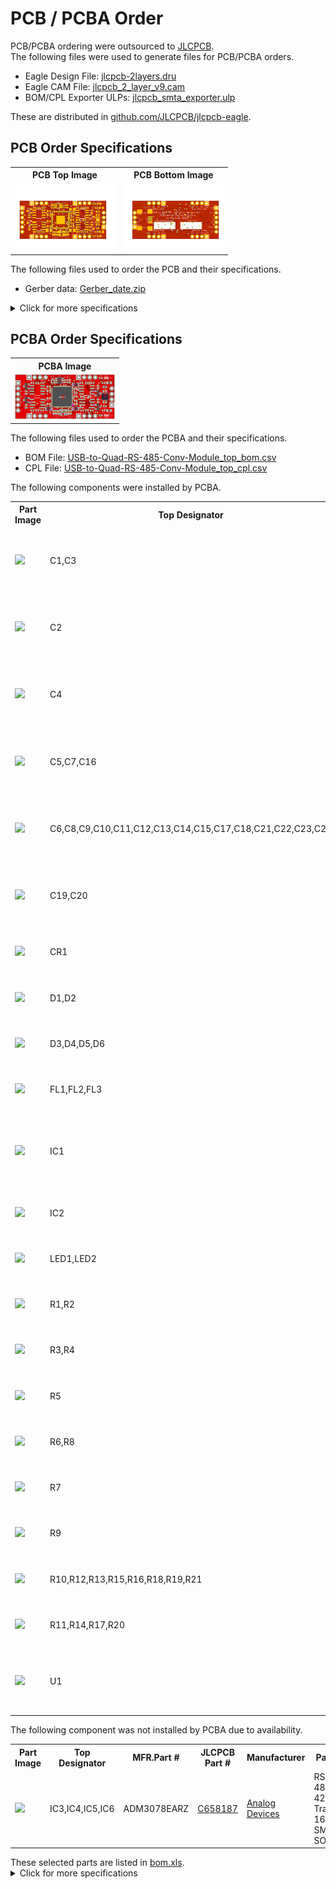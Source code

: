 <html lang="en">

<head>
	<meta charset="uft-8">
	<meta name="author" content="Masato Kubotera">
    <meta name="description" content="">
</head>

<body>
	<h1>PCB / PCBA Order</h1>
        <p>
            PCB/PCBA ordering were outsourced to <a href="https://jlcpcb.com/">JLCPCB</a>.<br>
            The following files were used to generate files for PCB/PCBA orders.
            <ul>
                <li>Eagle Design File:
                    <a href="https://github.com/JLCPCB/jlcpcb-eagle/blob/master/design%20rules/jlcpcb-2layers.dru">jlcpcb-2layers.dru</a>
                </li>
                <li>Eagle CAM File:
                    <a href="https://github.com/JLCPCB/jlcpcb-eagle/blob/master/cam/jlcpcb_2_layer_v9.cam">jlcpcb_2_layer_v9.cam</a>
                </li>
                <li>BOM/CPL Exporter ULPs:
                    <a href="https://github.com/JLCPCB/jlcpcb-eagle/blob/master/ulps/jlcpcb_smta_exporter.ulp">jlcpcb_smta_exporter.ulp</a>
                </li>
            </ul>
            These are distributed in <a href="https://github.com/JLCPCB/jlcpcb-eagle">github.com/JLCPCB/jlcpcb-eagle</a>.<br>
        </p>
    <h2>PCB Order Specifications</h2>
        <p>           
            <table>
                <tr>
                    <th>PCB Top Image</th>
                    <th>PCB Bottom Image</th>
                </tr>
                <tr>
                    <td><img src="../images/brd_top.png" width="160px"></td>
                    <td><img src="../images/brd_bottom.png" width="160px"></td>
                </tr>
            </table>
            The following  files used to order the PCB and their specifications. 
            <ul>
                <li>Gerber data: <a href="Gerber_date.zip">Gerber_date.zip</a></li>
            </ul>
            <details close>
                <summary>Click for more specifications</summary>
                <ul>                
                    <li>Base Material: FR-4</li>
                    <li>Layers: 2</li>
                    <li>Dimension: 45.72 mm* 20.32 mm</li>
                    <li>Product Type: Industrial/Consumer electronics</li>
                    <li>Different Design: 1</li>
                    <li>Delivery Format: Single PCB</li>
                    <li>PCB Thickness: 1.6</li>
                    <li>Impedance Control: no</li>
                    <li>PCB Color: Red</li>
                    <li>Silkscreen: White</li>
                    <li>Surface Finish: HASL(with lead)</li>
                    <li>Outer Copper Weight: 1 oz</li>
                    <li>Via Covering: Tented</li>
                    <li>Board Outline Tolerance: ±0.2mm(Regular)</li>
                    <li>Confirm Production file: No</li>                
                    <li>Remove Order Number: Yes</li>
                    <li>Deburring/Edge rounding: No</li>
                    <li>Flying Probe Test: Fully Test</li>
                    <li>Gold Fingers: No</li>
                    <li>Castellated Holes: No</li>
                    <li>4-Wire Kelvin Test: No</li>
                    <li>Paper between PCBs: No</li>
                    <li>Appearance Quality: IPC Class 2 Standard</li>
                    <li>Silkscreen Technology: Ink-jet/Screen Printing</li>
                    <li>Package Box: With JLCPCB logo</li>
                </ul>
            </details>
        </p>
    <h2>PCBA Order Specifications</h2>
        <p>
            <table>
                <tr><th>PCBA Image</th></tr>
                <tr><td><img src="pcba.png" width="160px"></td></tr>
            </table>
            The following files used to order the PCBA and their specifications.
            <ul>
                <li>BOM File: <a href="USB-to-Quad-RS-485-Conv-Module_top_bom.csv">USB-to-Quad-RS-485-Conv-Module_top_bom.csv</a></li>
                <li>CPL File: <a href="USB-to-Quad-RS-485-Conv-Module_top_cpl.csv">USB-to-Quad-RS-485-Conv-Module_top_cpl.csv</a></li>
            </ul>
            The following components were installed by PCBA.
            <table>
                <tr>
                    <th>Part Image</th>
                    <th>Top Designator</th>
                    <th>MFR.Part #</th>
                    <th>JLCPCB Part #</th>
                    <th>Manufacturer</th>
                    <th>Part Detail</th>
                </tr>
                <tr>
                    <td><img src="https://assets.lcsc.com/images/lcsc/900x900/20180914_YAGEO-CC0402JRX7R9BB103_C272878_front_10.jpg" width="100px"></td>
                    <td>C1,C3</td>
                    <td>CC0402JRX7R9BB103</td>
                    <td><a href="https://jlcpcb.com/partdetail/Yageo-CC0402JRX7R9BB103/C272878">C272878</a></td>
                    <td>YAGEO</td>
                    <td>Multilayer Ceramic Capacitor SMD 10nF 50V ±5% X7R 0402</td>
                </tr>
                <tr>
                    <td><img src="https://assets.lcsc.com/images/lcsc/900x900/20230102_YAGEO-CC0402KRX7R5BB105_C115046_front.jpg" width="100px"></td>
                    <td>C2</td>
                    <td>CC0402KRX7R5BB105</td>
                    <td><a href="https://jlcpcb.com/partdetail/Yageo-CC0402KRX7R5BB105/C115046">C115046</a></td>
                    <td>YAGEO</td>
                    <td>Multilayer Ceramic Capacitor SMD 1uF 6.3V ±10% X7R 0402</td>
                </tr>
                <tr>
                    <td><img src="https://assets.lcsc.com/images/lcsc/900x900/20230128_Murata-Electronics-GRM155Z71A225KE01D_C2997286_back.jpg" width="100px"></td>
                    <td>C4</td>
                    <td>GRM155Z71A225KE01D</td>
                    <td><a href="https://jlcpcb.com/partdetail/3468099-GRM155Z71A225KE01D/C2997286">C2997286</a></td>
                    <td>Murata Electronics</td>
                    <td>Multilayer Ceramic Capacitor SMD 2.2uF 10V ±10% X7R 0402</td>
                </tr>
                <tr>
                    <td><img src="https://assets.lcsc.com/images/lcsc/900x900/20230109_Kyocera-AVX-TAJR475K006RNJ_C308815_front.jpg" width="100px"></td>
                    <td>C5,C7,C16</td>
                    <td>TAJR475K006RNJ</td>
                    <td><a href="https://jlcpcb.com/partdetail/KyoceraAvx-TAJR475K006RNJ/C308815">C308815</a></td>
                    <td>Kyocera AVX</td>
                    <td>Tantalum Capacitor SMD 4.7uF 6.3V ±10% 7Ω@100kHz 0805</td>
                </tr>
                <tr>
                    <td><img src="https://assets.lcsc.com/images/lcsc/900x900/20230203_YAGEO-CC0402JRX7R7BB104_C541464_front.jpg" width="100px"></td>
                    <td>C6,C8,C9,C10,C11,C12,C13,C14,C15,C17,C18,C21,C22,C23,C24</td>
                    <td>CC0402JRX7R7BB104</td>
                    <td><a href="https://jlcpcb.com/partdetail/Yageo-CC0402JRX7R7BB104/C541464">C541464</a></td>
                    <td>YAGEO</td>
                    <td>Multilayer Ceramic Capacitor SMD 100nF 16V ±5% X7R 0402</td>
                </tr>
                <tr>
                    <td><img src="https://assets.lcsc.com/images/lcsc/900x900/20180914_YAGEO-CC0402GRNPO9BN300_C277479_front_10.jpg" width="100px"></td>
                    <td>C19,C20</td>
                    <td>CC0402GRNPO9BN300</td>
                    <td><a href="https://jlcpcb.com/partdetail/Yageo-CC0402GRNPO9BN300/C277479">C277479</a></td>
                    <td>YAGEO</td>
                    <td>Multilayer Ceramic Capacitor SMD 30pF 50V ±2% NP0 0402</td>
                </tr>
                <tr>
                    <td><img src="https://assets.lcsc.com/images/lcsc/900x900/20230125_TXC-Corp-7V12006001_C5203634_back.jpg" width="100px"></td>
                    <td>CR1</td>
                    <td>7V12006001</td>
                    <td><a href="https://jlcpcb.com/partdetail/TxcCorp-7V12006001/C5203634">C5203634</a></td>
                    <td>TXC Corp</td>
                    <td>Crystal 12Hz ±30ppm 12pF SMD 3225-4P</td>
                </tr>
                <tr>
                    <td><img src="https://assets.lcsc.com/images/lcsc/900x900/20180914_Littelfuse-PGB1010603MR_C142698_front.jpg" width="100px"></td>
                    <td>D1,D2</td>
                    <td>PGB1010603MR</td>
                    <td><a href="https://jlcpcb.com/partdetail/Littelfuse-PGB1010603MR/C142698">C142698</a></td>
                    <td><a href="https://m.littelfuse.com/products/polymer-esd-suppressors/pulseguard-esd-suppressors/pgb10603">Littelfuse</a></td>
                    <td>ESD Suppressor SMD 24V 0.06pF 0603</td>
                </tr>
                <tr>
                    <td><img src="https://assets.lcsc.com/images/lcsc/900x900/20230109_BOURNS-CDSOT23-SM712_C404012_front.jpg" width="100px"></td>
                    <td>D3,D4,D5,D6</td>
                    <td>CDSOT23-SM712</td>
                    <td><a href="https://jlcpcb.com/partdetail/Bourns-CDSOT23SM712/C404012">C404012</a></td>
                    <td><a href="https://www.bourns.com/products/diodes/diode-arrays/product/CDSOT23-SM712">BOURNS</a></td>
                    <td>TVS Diodes Array SMD 7V 400W SOT-23</td>
                </tr>
                <tr>
                    <td><img src="https://assets.lcsc.com/images/lcsc/900x900/20221231_Murata-Electronics-BLM15AX601SN1D_C76886_front.jpg" width="100px"></td>
                    <td>FL1,FL2,FL3</td>
                    <td>BLM15AX601SN1D</td>
                    <td><a href="https://jlcpcb.com/partdetail/MurataElectronics-BLM15AX601SN1D/C76886">C76886</a></td>
                    <td>Murata Electronics</td>
                    <td>Ferrite Bead SMD 600Ω ±25% 500mA 0402</td>
                </tr>
                <tr>
                    <td><img src="https://assets.lcsc.com/images/lcsc/900x900/20230129_FTDI-FT4232HQ-REEL_C2651882_back.jpg" width="100px"></td>
                    <td>IC1</td>
                    <td>FT4232HQ-REEL</td>
                    <td><a href="https://jlcpcb.com/partdetail/Ftdi-FT4232HQREEL/C2651882">C2651882</a></td>
                    <td><a href="https://ftdichip.com/products/ft4232hq/">FTDI</a></td>
                    <td>Quad High Speed USB to Multipurpose UART/MPSSE SMD 64-Pin QFN</td>
                </tr>
                <tr>
                    <td><img src="https://assets.lcsc.com/images/lcsc/900x900/20180914_Microchip-Tech-93LC56BT-I-OT_C190271_front.jpg" width="100px"></td>
                    <td>IC2</td>
                    <td>93LC56BT-I/OT</td>
                    <td><a href="https://jlcpcb.com/partdetail/MicrochipTech-93LC56BT_IOT/C190271">C190271</a></td>
                    <td><a href="https://www.microchip.com/en-us/product/93LC56B">Microchip Tech</a></td>
                    <td>16-Bit EEPROM SMD SOT-23-6</td>
                </tr>
                <tr>
                    <td><img src="https://assets.lcsc.com/images/lcsc/900x900/20180914_ROHM-Semicon-SML-D12V1WT86_C253533_front.jpg" width="100px"></td>
                    <td>LED1,LED2</td>
                    <td>SML-D12V1WT86</td>
                    <td><a href="https://jlcpcb.com/partdetail/RohmSemicon-SMLD12V1WT86/C253533">C253533</a></td>
                    <td>ROHM Semicon</td>
                    <td>Standard LED SMD RED 2.2V 20mA 630nm 0603</td>
                </tr>
                <tr>
                    <td><img src="https://assets.lcsc.com/images/lcsc/900x900/20230102_YAGEO-RC0402FR-071KL_C106235_front.jpg" width="100px"></td>
                    <td>R1,R2</td>
                    <td>RC0402FR-071KL</td>
                    <td><a href="https://jlcpcb.com/partdetail/Yageo-RC0402FR071KL/C106235">C106235</a></td>
                    <td>YAGEO</td>
                    <td>Thick Film Resistor SMD 1kΩ 1/10W ±1% 0402</td>
                </tr>
                <tr>
                    <td><img src="https://assets.lcsc.com/images/lcsc/900x900/20180914_YAGEO-RC0402FR-0710RL_C138066_front.jpg" width="100px"></td>
                    <td>R3,R4</td>
                    <td>RC0402FR-0710RL</td>
                    <td><a href="https://jlcpcb.com/partdetail/Yageo-RC0402FR0710RL/C138066">C138066</a></td>
                    <td>YAGEO</td>
                    <td>Thick Film Resistor SMD 10Ω 1/10W ±1% 0402</td>
                </tr>
                <tr>
                    <td><img src="https://assets.lcsc.com/images/lcsc/900x900/20180914_YAGEO-RC0402FR-0715KL_C114761_front_11.jpg" width="100px"></td>
                    <td>R5</td>
                    <td>RC0402FR-0715KL</td>
                    <td><a href="https://jlcpcb.com/partdetail/12030-0402WGF1872TCE/C11476">C11476</a></td>
                    <td>YAGEO</td>
                    <td>Thick Film Resistor SMD 15kΩ 1/10W ±1% 0402</td>
                </tr>
                <tr>
                    <td><img src="https://assets.lcsc.com/images/lcsc/900x900/20221230_YAGEO-RC0402FR-0710KL_C60490_front.jpg" width="100px"></td>
                    <td>R6,R8</td>
                    <td>RC0402FR-0710KL</td>
                    <td><a href="https://jlcpcb.com/partdetail/Yageo-RC0402FR0710KL/C60490">C60490</a></td>
                    <td>YAGEO</td>
                    <td>Thick Film Resistor SMD 10kΩ 1/10W ±1% 0402</td>
                </tr>
                <tr>
                    <td><img src="https://assets.lcsc.com/images/lcsc/900x900/20180914_YAGEO-RC0402FR-0712KL_C114760_front_10.jpg" width="100px"></td>
                    <td>R7</td>
                    <td>RC0402FR-0712KL</td>
                    <td><a href="https://jlcpcb.com/partdetail/Yageo-RC0402FR0712KL/C114760">C114760</a></td>
                    <td>YAGEO</td>
                    <td>Thick Film Resistor SMD 12kΩ 1/10W ±1% 0402</td>
                </tr>
                <tr>
                    <td><img src="https://assets.lcsc.com/images/lcsc/900x900/20180914_YAGEO-RC0402FR-072KL_C60488_front_10.jpg" width="100px"></td>
                    <td>R9</td>
                    <td>RC0402FR-072KL</td>
                    <td><a href="https://jlcpcb.com/partdetail/Yageo-RC0402FR072KL/C60488">C60488</a></td>
                    <td>YAGEO</td>
                    <td>Thick Film Resistor SMD 2kΩ 1/10W ±1% 0402</td>
                </tr>
                <tr>
                    <td><img src="https://assets.lcsc.com/images/lcsc/900x900/20180914_YAGEO-RC0402FR-07680RL_C137948_front.jpg" width="100px"></td>
                    <td>R10,R12,R13,R15,R16,R18,R19,R21</td>
                    <td>RC0402FR-07680RL</td>
                    <td><a href="https://jlcpcb.com/partdetail/Yageo-RC0402FR07680RL/C137948">C137948</a></td>
                    <td>YAGEO</td>
                    <td>Thick Film Resistor SMD 680Ω 1/10W ±1% 0402</td>
                </tr>
                <tr>
                    <td><img src="https://assets.lcsc.com/images/lcsc/900x900/20230102_YAGEO-RC0402FR-07120RL_C114758_front.jpg" width="100px"></td>
                    <td>R11,R14,R17,R20</td>
                    <td>RC0402FR-07120RL</td>
                    <td><a href="https://jlcpcb.com/partdetail/Yageo-RC0402FR07120RL/C114758">C114758</a></td>
                    <td>YAGEO</td>
                    <td>Thick Film Resistor SMD 120Ω 1/10W ±1% 0402</td>
                </tr>
                <tr>
                    <td><img src="https://assets.lcsc.com/images/lcsc/900x900/20180914_Texas-Instruments-TPS73533DRBT_C115872_front_10.jpg" width="100px"></td>
                    <td>U1</td>
                    <td>TPS73533DRBT</td>
                    <td><a href="https://jlcpcb.com/partdetail/TexasInstruments-TPS73533DRBT/C115872">C115872</a></td>
                    <td><a href="https://www.ti.com/product/en-us/TPS735/part-details/TPS73533DRBT">Texas Instruments</a></td>
                    <td>Linear Voltage Regulator 3.3V 500mA SMD VSON-8-EP</td>
                </tr>
            </table>
            The following component was not installed by PCBA due to availability.
            <table>
                <tr>
                    <th>Part Image</th>
                    <th>Top Designator</th>
                    <th>MFR.Part #</th>
                    <th>JLCPCB Part #</th>
                    <th>Manufacturer</th>
                    <th>Part Detail</th>
                </tr>
                <tr>
                    <td><img src="https://jlcpcb.com/ssr/img/img-empty.29365da.png" width="100px"></td>
                    <td>IC3,IC4,IC5,IC6</td>
                    <td>ADM3078EARZ</td>
                    <td><a href="https://jlcpcb.com/partdetail/AnalogDevices-ADM3078EARZ/C658187">C658187</a></td>
                    <td><a href="https://www.analog.com/en/products/adm3078e.html">Analog Devices</a></td>
                    <td>RS-485/RS-422 Transceiver 16Mbps SMD SOIC-8</td>
                </tr>
            </table>
            These selected parts are listed in <a href="bom.xls">bom.xls</a>.<br>
            <details close>
                <summary>Click for more specifications</summary>
                <ul>                
                    <li>PCBA Type: Economic</li>
                    <li>Assembly Side: Top Side</li>
                    <li>Tooling holes: Added by JLCPCB</li>
                    <li>Confirm Parts Placement: No</li>
                </ul>
            </details>
        </p>
</body>

</html>
